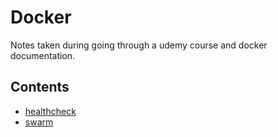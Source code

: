 # Docker

Notes taken during going through a udemy course and docker documentation. 

## Contents

- [healthcheck](healthcheck/README.md)
- [swarm](swarm/README.md)